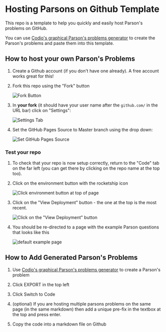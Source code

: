 # Hosting Parsons on Github Template
This repo is a template to help you quickly and easily host Parson's problems on GitHub.

You can use [Codio's graphical Parson's problems generator](https://codio.github.io/parsons-puzzle-ui/dist/) to create the Parson's problems and paste them into this template.

## How to host your own Parson's Problems

1. Create a Github account (if you don't have one already). A free account works great for this!

1. Fork this repo using the "Fork" button 

    ![Fork Button](https://sammyk.s3.amazonaws.com/blog/images/2014-05-28/fork.png)
    
1. In **your fork** (it should have your user name after the `github.com/` in the URL bar) click on "Settings":

    ![Settings Tab](https://pages.github.com/images/repo-settings@2x.png)
    
1. Set the GitHub Pages Source to Master branch using the drop down:

    ![Set GitHub Pages Source](https://pages.github.com/images/source-setting@2x.png)
    
### Test your repo

1. To check that your repo is now setup correctly, return to the "Code" tab on the far left (you can get there by clicking on the repo name at the top too). 

1. Click on the environment button with the rocketship icon

    ![Click environment button at top of page](https://raw.githubusercontent.com/edeitrick/parsons-ui-example/master/GitHub%20-%20Environment.png)

1. Click on the "View Deployment" button - the one at the top is the most recent.

    ![Click on the "View Deployment" button](https://raw.githubusercontent.com/edeitrick/parsons-ui-example/master/GitHub%20-%20Deployment.png)
    
1. You should be re-directed to a page with the example Parson questions that looks like this

    ![default example page](https://raw.githubusercontent.com/edeitrick/parsons-ui-example/master/LivePageExamples.png)
    
## How to Add Generated Parson's Problems

1. Use [Codio's graphical Parson's problems generator](https://codio.github.io/parsons-puzzle-ui/dist/) to create a Parson's problem

1. Click EXPORT in the top left

1. Click Switch to Code

1. (optional) If you are hosting multiple parsons problems on the same page (in the same markdown) then add a unique pre-fix in the textbox at the top and press enter.

1. Copy the code into a markdown file on Github
